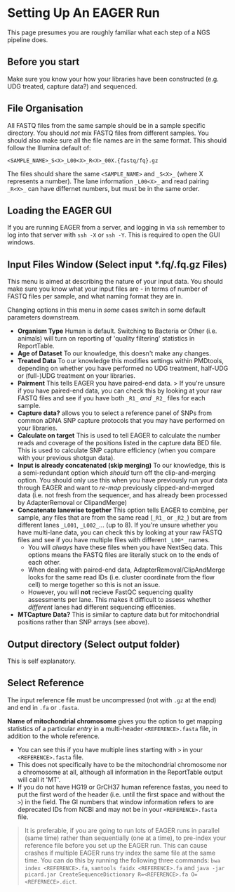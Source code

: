 # Setting Up An EAGER Run

This page presumes you are roughly familiar what each step of a NGS pipeline does.

## Before you start

Make sure you know your how your libraries have been constructed (e.g. UDG treated, capture data?) and sequenced.

## File Organisation

All FASTQ files from the same sample should be in a sample specific directory. You should _not_ mix FASTQ files from different samples. You should also make sure all the file names are in the same format. This should follow the Illumina default of:

```
<SAMPLE_NAME>_S<X>_L00<X>_R<X>_00X.{fastq/fq}.gz
```
The files should share the same `<SAMPLE_NAME>` and `_S<X>_` (where X represents a number). The lane information `_L00<X>_` and read pairing `_R<X>_` can have differnet numbers, but must be in the same order. 

## Loading the EAGER GUI

If you are running EAGER from a server, and logging in via `ssh` remember to log into that server with `ssh -X` or `ssh -Y`. This is required to open the GUI windows.

## Input Files Window (Select input *.fq/.fq.gz Files)

This menu is aimed at describing the nature of your input data. You should make sure you know what your input files are - in terms of number of FASTQ files per sample, and what naming format they are in.

Changing options in this menu in _some_ cases switch in some default parameters downstream. 

* **Organism Type** Human is default. Switching to Bacteria or Other (i.e. animals) will turn on reporting of 'quality filtering' statistics in ReportTable.
* **Age of Dataset** To our knowledge, this doesn't make any changes.
* **Treated Data** To our knowledge this modifies settings within PMDtools, depending on whether you have performed no UDG treatment, half-UDG or (full-)UDG treatment on your libraries.
* **Pairment** This tells EAGER you have paired-end data. > If you're unsure if you have paired-end data, you can check this by looking at your raw FASTQ files and see if you have both `_R1_` _and_ `_R2_` files for each sample.
* **Capture data?** allows you to select a reference panel of SNPs from common aDNA SNP capture protocols that you may have performed on your libraries.
* **Calculate on target** This is used to tell EAGER to calculate the number reads and coverage of the positions listed in the capture data BED file. This is used to calculate SNP capture efficiency (when you compare with your previous shotgun data).
* **Input is already concatenated (skip merging)** To our knowledge, this is a semi-redundant option which _should_ turn off the clip-and-merging option. You should only use this when you have previously run your data through EAGER and want to _re-map_ previously clipped-and-merged data (i.e. not fresh from the sequencer, and has already been processed by AdapterRemoval or ClipandMerge)
* **Concatenate lanewise together** This option tells EAGER to combine, per sample, any files that are from the same read (`_R1_` or `_R2_`) but are from different lanes `_L001`, `_L002_`... (up to 8). If you're unsure whether you have multi-lane data, you can check this by looking at your raw FASTQ files and see if you have multiple files with different `_L00*_` names. 
  * You will _always_ have these files when you have NextSeq data. This options means the FASTQ files are literally stuck on to the ends of each other. 
  * When dealing with paired-end data, AdapterRemoval/ClipAndMerge looks for the same read IDs (i.e. cluster coordinate from the flow cell) to merge together so this is not an issue. 
  * However, you will **not** recieve FastQC sequencing quality assessments per lane. This makes it difficult to assess whether _different_ lanes had different sequencing efficenies.
* **MTCapture Data?** This is similar to capture data but for mitochondrial positions rather than SNP arrays (see above).

## Output directory (Select output folder)

This is self explanatory. 

## Select Reference

The input reference file must be uncompressed (not with `.gz` at the end) and end in `.fa` or `.fasta`. 

**Name of mitochondrial chromosome** gives you the option to get mapping statistics of a particular _entry_ in a multi-header `<REFERENCE>.fasta` file, in addition to the whole reference. 
  * You can see this if you have multiple lines starting with `>` in your `<REFERENCE>.fasta` file. 
  * This does not specifically have to be the mitochondrial chromosome nor a chromosome at all, although all information in the ReportTable output will call it 'MT'. 
  * If you do not have HG19 or GrCH37 human reference fastas, you need to put the first word of the header (i.e. until the first space and without the `>`) in the field. The GI numbers that window information refers to are deprecated IDs from NCBI and may not be in your `<REFERENCE>.fasta` file. 

> It is preferable, if you are going to run lots of EAGER runs in parallel (same time) rather than sequentially (one at a time), to pre-index your reference file before you set up the EAGER run. This can cause crashes if multiple EAGER runs try index the same file at the same time. You can do this by running the following three commands: `bwa index <REFERENCE>.fa`, `samtools faidx <REFERENCE>.fa` and `java -jar picard.jar CreateSequenceDictionary R=<REFERENCE>.fa O=<REFERNECE>.dict`.

